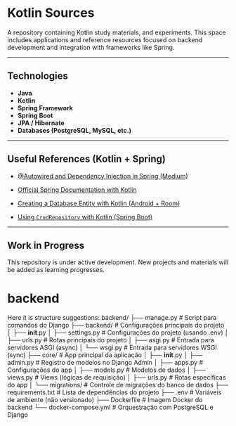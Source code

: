 # Kotlin Sources

A repository containing Kotlin study materials, and experiments. This space includes applications and reference resources focused on backend development and integration with frameworks like Spring.

---

## Technologies

- **Java**
- **Kotlin**
- **Spring Framework**
- **Spring Boot**
- **JPA / Hibernate**
- **Databases (PostgreSQL, MySQL, etc.)**

---

## Useful References (Kotlin + Spring)

-  [@Autowired and Dependency Injection in Spring (Medium)](https://medium.com/@leonardogiuliani/autowired-e-a-injeção-de-dependência-do-spring-d8864cc9af50)

- [Official Spring Documentation with Kotlin](https://docs.spring.io/spring-framework/reference/languages/kotlin.html)

- [Creating a Database Entity with Kotlin (Android + Room)](https://dev.to/theplebdev/creating-a-database-entity-with-android-and-kotlin-4mhc)

- [Using `CrudRepository` with Kotlin (Spring Boot)](https://kotlinlang.org/docs/jvm-spring-boot-using-crudrepository.html)

---

## Work in Progress

This repository is under active development. New projects and materials will be added as learning progresses.












# backend

Here it is structure suggestions:
        backend/
        ├── manage.py                    # Script para comandos do Django
        ├── backend/                     # Configurações principais do projeto
        │   ├── __init__.py
        │   ├── settings.py              # Configurações do projeto (usando .env)
        │   ├── urls.py                  # Rotas principais do projeto
        │   ├── asgi.py                  # Entrada para servidores ASGI (async)
        │   └── wsgi.py                  # Entrada para servidores WSGI (sync)
        ├── core/                        # App principal da aplicação
        │   ├── __init__.py
        │   ├── admin.py                 # Registro de modelos no Django Admin
        │   ├── apps.py                  # Configurações do app
        │   ├── models.py                # Modelos de dados
        │   ├── views.py                 # Views (lógicas de requisição)
        │   ├── urls.py                  # Rotas específicas do app
        │   └── migrations/              # Controle de migrações do banco de dados
        ├── requirements.txt             # Lista de dependências do projeto
        ├── .env                         # Variáveis de ambiente (não versionado)
        ├── Dockerfile                   # Imagem Docker do backend
        └── docker-compose.yml           # Orquestração com PostgreSQL e Django



